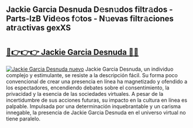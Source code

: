 ## Jackie Garcia Desnuda D𝚎sn𝚞dos filtr𝚊dos - Parts-lzB Vid𝚎os f𝚘tos - N𝚞evas filtr𝚊ciones atr𝚊ctivas gexXS

# <h2><a href="http://mb332g.tromn.icu/?c=Jackie+Garcia+Desnuda">🔗👉👉👉 Jackie Garcia Desnuda 🔗🔗</a></h2>

[![Jackie Garcia Desnuda nuevo](https://i.imgur.com/pEAQMta.gif)](http://mb332g.tromn.icu/?c=Jackie+Garcia+Desnuda)
Jackie Garcia Desnuda, un individuo complejo y estimulante, se resiste a la descripción fácil. Su forma poco convencional de crear una presencia en línea ha magnetizado y ofendido a los espectadores, encendiendo debates sobre el consentimiento, la privacidad y la esencia de las sociedades virtuales. A pesar de la incertidumbre de sus acciones futuras, su impacto en la cultura en línea es palpable. Impulsada por una determinación inquebrantable y un carisma innegable, la presencia de Jackie Garcia Desnuda en el universo virtual no tiene paralelo.
